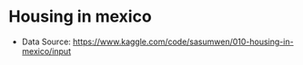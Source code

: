 # Housing in mexico

- Data Source: https://www.kaggle.com/code/sasumwen/010-housing-in-mexico/input